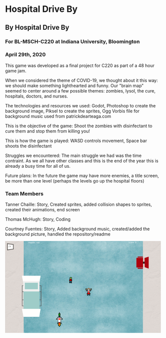 # Hospital Drive By

## By Hospital Drive By
### For BL-MSCH-C220 at Indiana University, Bloomington
### April 29th, 2020

This game was developed as a final project for C220 as part of a 48 hour game jam.

When we considered the theme of COVID-19, we thought about it this way: we should make something lighthearted and funny. Our "brain map" seemed to center around a few possible themes: zombies, lysol, the cure, hospitals, doctors, and nurses.

The technologies and resources we used: 
Godot,
Photoshop to create the background image, Piksel to create the sprites,
Ogg Vorbis file for background music used from patrickdearteaga.com

This is the objective of the game: 
Shoot the zombies with disinfectant to cure them and stop them from killing you!

This is how the game is played: 
WASD controls movement, Space bar shoots the disinfectant

Struggles we encountered:
The main struggle we had was the time contraint. As we all have other classes and this is the end of the year this is already a busy time for all of us. 

Future plans: 
In the future the game may have more enemies, a title screen, be more than one level (perhaps the levels go up the hospital floors)

### Team Members
 Tanner Chaille: Story, Created sprites, added collision shapes to sprites, created their animations, end screen
 
 Thomas McHugh: Story, Coding
 
 Courtney Fuentes: Story, Added background music, created/added the background picture, handled the repository/readme
 
![](Images/Screenshot%20(31).png)
